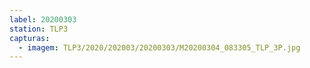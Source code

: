 ```yaml
---
label: 20200303
station: TLP3
capturas:
  - imagem: TLP3/2020/202003/20200303/M20200304_083305_TLP_3P.jpg
---
```

